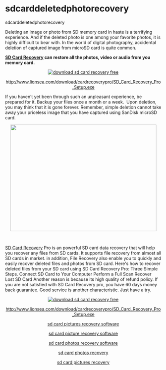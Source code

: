 sdcarddeletedphotorecovery
==========================

sdcarddeletedphotorecovery
<p>
	Deleting an image or photo from SD memory card in haste is a terrifying experience. And if the deleted&nbsp;photo&nbsp;is one among your favorite photos, it is highly difficult to bear with. In the world of digital photography, accidental deletion of captured image from microSD card is quite common.
</p>
<p>
	<a href="http://sdcardrecovery2014.webs.com/" target="_blank"><strong><span style="font-size:14px;">SD Card Recovery</span></strong></a><strong><span style="font-size:14px;"> can restore all the photos, video or audio from you memory card. </span></strong>
</p>
<p align="center">
	<a href="http://www.lionsea.com/download/cardrecoverypro/SD_Card_Recovery_Pro_Setup.exe" target="_blank"><img title="download sd card recovery free" alt="download sd card recovery free" src="http://www.drivertuner.com/blog/wp-content/uploads/2014/01/smart_03.png" /></a> 
</p>
<p align="center">
	<a href="http://www.lionsea.com/download/cardrecoverypro/SD_Card_Recovery_Pro_Setup.exe">http://www.lionsea.com/download/cardrecoverypro/SD_Card_Recovery_Pro_Setup.exe</a> 
</p>
<p>
	If you haven’t yet been through such an unpleasant experience, be prepared for it. Backup your files once a month or a week.&nbsp; Upon deletion, you may think that it is gone forever. Remember, simple deletion cannot take away your priceless image that you have captured using SanDisk microSD card.
</p>
<p align="center">
	<a href="http://www.lionsea.com/download/cardrecoverypro/SD_Card_Recovery_Pro_Setup.exe" target="_blank"><img style="width:471px;height:344px;" alt="" src="http://www.cardrecoverypro.com/blog/wp-content/uploads/2014/01/sd17.jpg" width="415" height="430" /></a> 
</p>
<a href="http://www.lionsea.com/download/cardrecoverypro/SD_Card_Recovery_Pro_Setup.exe" target="_blank"></a> 
<p>
	&nbsp;
</p>
<p>
	<a href="http://www.lionsea.com/product_sdcardrecoverypro.php" target="_blank">SD Card Recovery</a> Pro is an powerful SD card data recovery that will help you recover any files from SD cards. It supports file recovery from almost all SD cards in market. in addition, File Recovery also enable you to quickly and easily recover deleted files and photos from SD card. Here's how to recover deleted files from your SD card using SD Card Recovery Pro: Three Simple Steps. Connect SD Card to Your Computer Perform a Full Scan Recover Lost SD Card Another reason is because its high quality of refund policy. If you are not satisfied with SD Card Recovery pro, you have 60 days money back guarantee. Good service is another characteristic. Just have a try.
</p>
<p align="center">
	<a href="http://www.lionsea.com/download/cardrecoverypro/SD_Card_Recovery_Pro_Setup.exe" target="_blank"><img title="download sd card recovery free" alt="download sd card recovery free" src="http://www.drivertuner.com/blog/wp-content/uploads/2014/01/smart_03.png" /></a> 
</p>
<p align="center">
	<a href="http://www.lionsea.com/download/cardrecoverypro/SD_Card_Recovery_Pro_Setup.exe">http://www.lionsea.com/download/cardrecoverypro/SD_Card_Recovery_Pro_Setup.exe</a> 
</p>
<p align="center">
	<a href="http://sdcardrecovery2014.webs.com/">sd card pictures recovery software</a> 
</p>
<p align="center">
	<a href="http://sdcardrecovery2014.webs.com/">sd card picture recovery software</a> 
</p>
<p align="center">
	<a href="http://sdcardrecovery2014.webs.com/">sd card photos recovery software</a> 
</p>
<p align="center">
	<a href="http://sdcardrecovery2014.webs.com/">sd card photos recovery</a> 
</p>
<p align="center">
	<a href="http://sdcardrecovery2014.webs.com/">sd card pictures recovery</a> 
</p>
